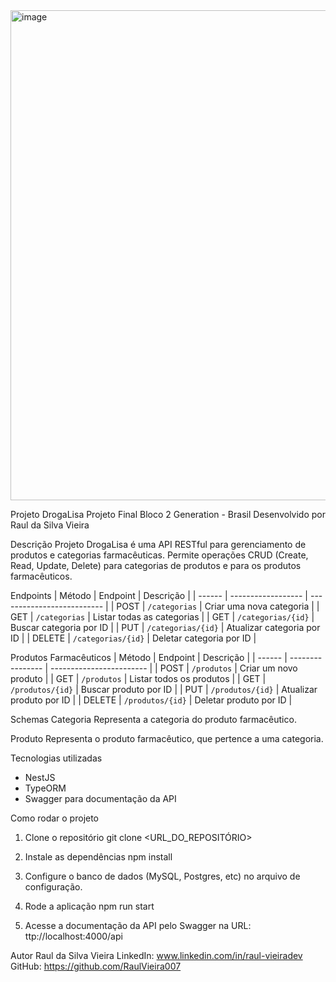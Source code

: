 <img width="1029" height="784" alt="image" src="https://github.com/user-attachments/assets/4a71e53b-0d6d-4eb7-835a-45f33bb707d3" />


Projeto DrogaLisa
Projeto Final Bloco 2 Generation - Brasil
Desenvolvido por Raul da Silva Vieira

Descrição
Projeto DrogaLisa é uma API RESTful para gerenciamento de produtos e categorias farmacêuticas. Permite operações CRUD (Create, Read, Update, Delete) para categorias de produtos e para os produtos farmacêuticos.

Endpoints
| Método | Endpoint           | Descrição                  |
| ------ | ------------------ | -------------------------- |
| POST   | `/categorias`      | Criar uma nova categoria   |
| GET    | `/categorias`      | Listar todas as categorias |
| GET    | `/categorias/{id}` | Buscar categoria por ID    |
| PUT    | `/categorias/{id}` | Atualizar categoria por ID |
| DELETE | `/categorias/{id}` | Deletar categoria por ID   |


Produtos Farmacêuticos
| Método | Endpoint         | Descrição                |
| ------ | ---------------- | ------------------------ |
| POST   | `/produtos`      | Criar um novo produto    |
| GET    | `/produtos`      | Listar todos os produtos |
| GET    | `/produtos/{id}` | Buscar produto por ID    |
| PUT    | `/produtos/{id}` | Atualizar produto por ID |
| DELETE | `/produtos/{id}` | Deletar produto por ID   |

Schemas
Categoria
Representa a categoria do produto farmacêutico.

Produto
Representa o produto farmacêutico, que pertence a uma categoria.

Tecnologias utilizadas
 - NestJS
 - TypeORM
 - Swagger para documentação da API

Como rodar o projeto
1. Clone o repositório
git clone <URL_DO_REPOSITÓRIO>

2. Instale as dependências
npm install

3. Configure o banco de dados (MySQL, Postgres, etc) no arquivo de configuração.

4. Rode a aplicação
npm run start

5. Acesse a documentação da API pelo Swagger na URL:
ttp://localhost:4000/api

Autor
Raul da Silva Vieira
LinkedIn: www.linkedin.com/in/raul-vieiradev
GitHub: https://github.com/RaulVieira007
